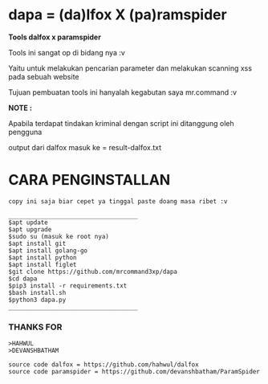 # dapa = (da)lfox X (pa)ramspider

**Tools dalfox x paramspider**

Tools ini sangat op di bidang nya :v 

Yaitu untuk melakukan pencarian parameter dan melakukan scanning xss pada sebuah website

Tujuan pembuatan tools ini hanyalah kegabutan saya mr.command :v

**NOTE :**

Apabila terdapat tindakan kriminal dengan script ini ditanggung oleh pengguna

output dari dalfox masuk ke = result-dalfox.txt

# CARA PENGINSTALLAN

```
copy ini saja biar cepet ya tinggal paste doang masa ribet :v

____________________________________
$apt update
$apt upgrade
$sudo su (masuk ke root nya)
$apt install git
$apt install golang-go
$apt install python
$apt install figlet
$git clone https://github.com/mrcommand3xp/dapa
$cd dapa
$pip3 install -r requirements.txt
$bash install.sh
$python3 dapa.py
____________________________________

```
### THANKS FOR
```
>HAHWUL
>DEVANSHBATHAM

source code dalfox = https://github.com/hahwul/dalfox
source code paramspider = https://github.com/devanshbatham/ParamSpider
```
